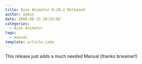 ```yaml
---
title: Ajax Animator 0.20.2 Released
author: admin
date: 2008-08-15 10:53:02
categories:
  - Ajax Animator
tags: 
  - manual
template: article.jade
---
```


This release just adds a much needed Manual (thanks brwainer!)
